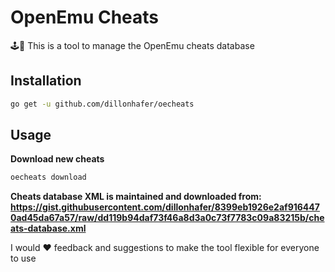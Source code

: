 # OpenEmu Cheats

:joystick::shark: This is a tool to manage the OpenEmu cheats database

## Installation

```sh
go get -u github.com/dillonhafer/oecheats
```

## Usage

**Download new cheats**

```sh
oecheats download
```

**Cheats database XML is maintained and downloaded from: https://gist.githubusercontent.com/dillonhafer/8399eb1926e2af9164470ad45da67a57/raw/dd119b94daf73f46a8d3a0c73f7783c09a83215b/cheats-database.xml**

I would ❤️ feedback and suggestions to make the tool flexible for everyone to use
